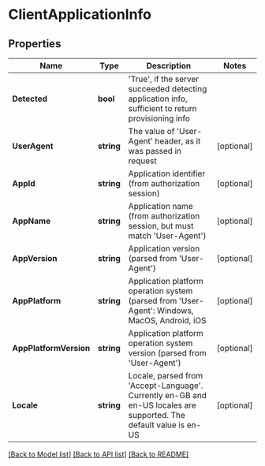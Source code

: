 # ClientApplicationInfo

## Properties
Name | Type | Description | Notes
------------ | ------------- | ------------- | -------------
**Detected** | **bool** | &#39;True&#39;, if the server succeeded detecting application info, sufficient to return provisioning info | 
**UserAgent** | **string** | The value of &#39;User-Agent&#39; header, as it was passed in request | [optional] 
**AppId** | **string** | Application identifier (from authorization session) | [optional] 
**AppName** | **string** | Application name (from authorization session, but must match &#39;User-Agent&#39;) | [optional] 
**AppVersion** | **string** | Application version (parsed from &#39;User-Agent&#39;) | [optional] 
**AppPlatform** | **string** | Application platform operation system (parsed from &#39;User-Agent&#39;: Windows, MacOS, Android, iOS | [optional] 
**AppPlatformVersion** | **string** | Application platform operation system version (parsed from &#39;User-Agent&#39;) | [optional] 
**Locale** | **string** | Locale, parsed from &#39;Accept-Language&#39;. Currently en-GB and en-US locales are supported. The default value is en-US | [optional] 

[[Back to Model list]](../README.md#documentation-for-models) [[Back to API list]](../README.md#documentation-for-api-endpoints) [[Back to README]](../README.md)


